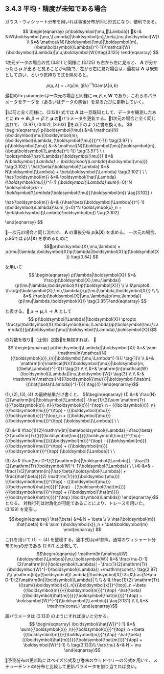 ## 3.4.3 平均・精度が未知である場合

ガウス・ウィシャート分布を用いれば事後分布が同じ形式になり、便利である。

 $$
 \begin{eqnarray}
 p(\boldsymbol{\mu,\Lambda}) &=& NW(\boldsymbol{\mu,\Lambda}|\boldsymbol{m},\beta,\nu,\boldsymbol{W}) \\
 &=& \mathcal{N}(\boldsymbol{\mu}|\boldsymbol{m},(\beta\boldsymbol{\Lambda})^{-1})\mathcal{W}(\boldsymbol{\Lambda}|\nu,\boldsymbol{W})\tag{3.125}
 \end{eqnarray}
 $$

 1次元データの場合の式 $(3.81)$ と同様に $(3.125)$ も右から左に見ると、 $\boldsymbol{\Lambda}$ が分かったら $\boldsymbol{\mu}$ が出る と見ることが可能で、左から右に見た場合は、最初は $\boldsymbol{\Lambda}$ は既知として良い、という気持ちで式を眺めると。

 $$p(\mu, \lambda) = \mathcal{N}(\mu|m,{(\beta\lambda)}^{-1})\mathrm{Gam}(\lambda|a,b) \tag{3.81}$$

 最初のfix parameterは一次元の場合と同様に $\boldsymbol{m},\beta,\nu,\boldsymbol{W}$ であり、これらのパラメータをデータを（あるいはデータの集合）を見るたびに更新していく。

 以前と全く同様に、$(3.128)$ 式では $\boldsymbol{\Lambda}$ は一旦既知として、データを観測したあとに $\boldsymbol{m}\to\boldsymbol{\hat{m}},\beta\to\hat{\beta}$ と $\boldsymbol{\mu}$ のパラメータを更新する。1次元の場合と全く同じ流れで、 $(3.97),(3.102),(3.103)$ を以下のように書き換える。
$$
\begin{eqnarray}
p(\boldsymbol{\mu}) &=& \mathcal{N}(\boldsymbol{\mu}|\boldsymbol{m},(\boldsymbol{\Lambda_{\boldsymbol{\mu}}})^{-1}) \tag{3.97} \\
p(\boldsymbol{\mu}) &=& \mathcal{N}(\boldsymbol{\mu}|\boldsymbol{m},(\beta\boldsymbol{\Lambda})^{-1}) \tag{3.97'} \\ \\
\boldsymbol{\hat{\Lambda}_{\boldsymbol{\mu}}} &=& N\boldsymbol{\Lambda} + \boldsymbol{\Lambda_{\boldsymbol{\mu}}} \tag{3.102} \\
\hat{\beta}\boldsymbol{\Lambda} &=& N\boldsymbol{\Lambda} + \beta\boldsymbol{\Lambda} \tag{3.102'} \\ \\
\hat{\boldsymbol{m}} &=& \boldsymbol{\hat{\Lambda}_{\boldsymbol{\mu}}}^{-1} (\boldsymbol{\Lambda}\sum_{i=0}^N \boldsymbol{x}_n + \boldsymbol{\Lambda_{\boldsymbol{\mu}}}\boldsymbol{m}) \tag{3.102} \\

\hat{\boldsymbol{m}} &=& {(\hat{\beta}\boldsymbol{\Lambda})}^{-1} (\boldsymbol{\Lambda}\sum_{i=0}^N \boldsymbol{x}_n + \beta\boldsymbol{\Lambda}\boldsymbol{m}) \tag{3.102}

\end{eqnarray}
$$  


一次元の場合と同じ流れで、 $\boldsymbol{\Lambda}$ の事後分布 $p(\boldsymbol{\lambda}|\boldsymbol{X})$ を求める。
一次元の場合、p.95では $p(\lambda|\boldsymbol{X})$ を求めるために
$$p(\boldsymbol{X},\mu,\lambda) = p(\mu|\lambda,\boldsymbol{X})p(\lambda|\boldsymbol{X})p(\boldsymbol{X}) \tag{3.84} $$

を用いて
$$
\begin{eqnarray}
p(\lambda|\boldsymbol{X}) &=& \frac{p(\boldsymbol{X},\mu,\lambda)}{p(\mu|\lambda,\boldsymbol{X})p(\boldsymbol{X})} \\ \\ &\propto& \frac{p(\boldsymbol{X},\mu,\lambda)}{p(\mu|\lambda,\boldsymbol{X})}
\\ \\
&=& \frac{p(\boldsymbol{X}|\mu,\lambda)p(\mu,\lambda)}{p(\mu|\lambda,\boldsymbol{X})}
\tag{3.85'}\end{eqnarray} $$

と表せる。 $\mu\to\boldsymbol{\mu},\lambda\to\boldsymbol{\Lambda}$ として
$$ p(\boldsymbol{\Lambda}|\boldsymbol{X}) \propto \frac{p(\boldsymbol{X}|\boldsymbol{\mu,\Lambda})p(\boldsymbol{\mu,\Lambda})}{p(\boldsymbol{\mu}|\boldsymbol{\Lambda},\boldsymbol{X})}$$

の対数を取り（比例）定数を無視すれば、

$$
\begin{eqnarray}
p(\boldsymbol{\Lambda}|\boldsymbol{X}) &=& \sum \mathrm{ln}\mathcal{N}({\boldsymbol{x}}_{n}|\boldsymbol{\mu,\Lambda^{-1}}) \tag{1}\\ \\
&+&  \mathrm{ln}\mathcal{N}({\boldsymbol{\mu}}|\boldsymbol{m,{(\beta\Lambda)}^{-1}}) \tag{2} \\ \\
&+& \mathrm{ln}\mathcal{W}(\boldsymbol{\Lambda}|\nu,\boldsymbol{W}) \tag{3} \\ \\
&-& \mathrm{ln}\mathcal{N}({\boldsymbol{{\mu}}}|\boldsymbol{\hat{m},{(\hat{\beta}\Lambda)}^{-1}}) \tag{4}
\end{eqnarray}$$

$(1),(2),(3),(4)$ の最終結果だけ書くと、
$$\begin{eqnarray}
(1) &=& \frac{N}{2}\mathrm{ln}|\boldsymbol{\Lambda}| -\frac{1}{2}\sum \mathrm{Tr}(({{\boldsymbol{x}}_n}{{\boldsymbol{x}}}^{\top}_n -
  {{\boldsymbol{x}}_n}{{\boldsymbol{\mu}}}^{\top} -
  {{\boldsymbol{\mu}}}{{\boldsymbol{x}}}^{\top}_n +
  {{\boldsymbol{\mu}}}{{\boldsymbol{\mu}}}^{\top} )\boldsymbol{\Lambda}) \\ \\

(2) &=& \frac{1}{2}\mathrm{ln}|\beta\boldsymbol{\Lambda}|-\frac{\beta}{2}\mathrm{Tr}(({{\boldsymbol{\mu}}}{{\boldsymbol{\mu}}}^{\top} -
  {{\boldsymbol{\mu}}}{{\boldsymbol{m}}}^{\top} -
  {{\boldsymbol{m}}}{{\boldsymbol{\mu}}}^{\top} +
  {{\boldsymbol{m}}}{{\boldsymbol{m}}}^{\top} )\boldsymbol{\Lambda}) \\ \\

(3) &=& \frac{\nu-D-1}{2}\mathrm{ln}|\boldsymbol{\Lambda}| - \frac{1}{2}\mathrm{Tr}(\boldsymbol{W}^{-1}\boldsymbol{\Lambda}) \\ \\
(4) &=& -\frac{1}{2}\mathrm{ln}|\hat{\beta}\boldsymbol{\Lambda}| + \frac{\hat{\beta}}{2}
\mathrm{Tr}(({{\boldsymbol{\mu}}}{{\boldsymbol{\mu}}}^{\top} -
  {{\boldsymbol{\mu}}}{{\boldsymbol{\hat{m}}}}^{\top} -
  {{\boldsymbol{\hat{m}}}}{{\boldsymbol{\mu}}}^{\top} +
  {{\boldsymbol{\hat{m}}}}{{\boldsymbol{\hat{m}}}}^{\top} )\boldsymbol{\Lambda})
\end{eqnarray}$$
となる。 対称行列は対角化が可能であることにより、トレースを用いた。$(3.129)$ を変形し

$$\begin{eqnarray}
\hat{\beta} &=& N + \beta \\ \\
\hat{\boldsymbol{m}} \hat{\beta} &=& \sum {\boldsymbol{x}}_n + \beta\boldsymbol{m}
\end{eqnarray}
$$

これを用いて $(1)\sim(4)$ を整理する。途中式はpdf参照。通常のウィシャート分布のlogの形である $(2.87)$ と比較して、
$$\begin{eqnarray}
\mathrm{ln}\mathcal{W}(\boldsymbol{\Lambda}|\nu,\boldsymbol{W})
&=& \frac{\nu-D-1}{2}\mathrm{ln}|\boldsymbol{\Lambda}| - \frac{1}{2}\mathrm{Tr}(\boldsymbol{W}^{-1}\boldsymbol{\Lambda}) +\mathrm{const.} \tag{2.87} \\\\
\mathrm{ln}p(\boldsymbol{\Lambda}|\boldsymbol{X}) &=&\frac{N+\nu-D-1}{2}\mathrm{ln}|\boldsymbol{\Lambda}| \\ \\
&-& \frac{1}{2} \mathrm{Tr}((\sum{{\boldsymbol{x}}_n}{{\boldsymbol{x}}}^{\top}_n +\beta
  {{\boldsymbol{m}}}{{\boldsymbol{m}}}^{\top} -\hat{\beta}
  {{\boldsymbol{\hat{m}}}}{{\boldsymbol{\hat{m}}}}^{\top} +
  \boldsymbol{W}^{-1})\boldsymbol{\Lambda}) \tag{3.131} \\ \\ &+& \mathrm{const.}
\end{eqnarray}$$

超パラメータは $(3.133)$ のようにすれば良いと分かる。
$$ \begin{eqnarray}
\boldsymbol{\hat{W}}^{-1} &=& \sum{{\boldsymbol{x}}_n}{{\boldsymbol{x}}}^{\top}_n +\beta
  {{\boldsymbol{m}}}{{\boldsymbol{m}}}^{\top} -\hat{\beta}
  {{\boldsymbol{\hat{m}}}}{{\boldsymbol{\hat{m}}}}^{\top} +
  \boldsymbol{W}^{-1}
  \\ \tag{3.133}\\
  \hat{\nu} &=& N + \nu
\end{eqnarray}$$

予測分布の更新時にはベイズ公式及び巻末のウッドベリーの公式を用いて、ステューデントのt分布と比較して更新パラメータを割り当てれば良い。
